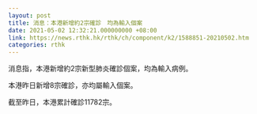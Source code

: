 ```yaml
---
layout: post
title: 消息：本港新增約2宗確診　均為輸入個案
date: 2021-05-02 12:32:21.000000000 +08:00
link: https://news.rthk.hk/rthk/ch/component/k2/1588851-20210502.htm
categories: rthk
---
```


消息指，本港新增約2宗新型肺炎確診個案，均為輸入病例。

本港昨日新增8宗確診，亦均屬輸入個案。

截至昨日，本港累計確診11782宗。

